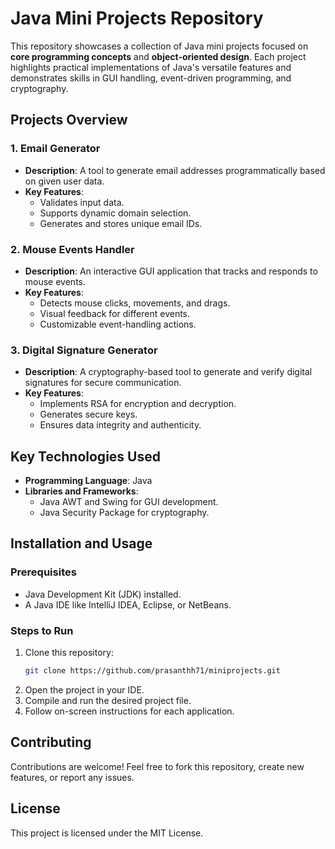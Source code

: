 # Java Mini Projects Repository

This repository showcases a collection of Java mini projects focused on **core programming concepts** and **object-oriented design**. Each project highlights practical implementations of Java's versatile features and demonstrates skills in GUI handling, event-driven programming, and cryptography.

## Projects Overview

### 1. Email Generator
- **Description**: A tool to generate email addresses programmatically based on given user data.
- **Key Features**:
  - Validates input data.
  - Supports dynamic domain selection.
  - Generates and stores unique email IDs.

### 2. Mouse Events Handler
- **Description**: An interactive GUI application that tracks and responds to mouse events.
- **Key Features**:
  - Detects mouse clicks, movements, and drags.
  - Visual feedback for different events.
  - Customizable event-handling actions.

### 3. Digital Signature Generator
- **Description**: A cryptography-based tool to generate and verify digital signatures for secure communication.
- **Key Features**:
  - Implements RSA for encryption and decryption.
  - Generates secure keys.
  - Ensures data integrity and authenticity.

## Key Technologies Used
- **Programming Language**: Java
- **Libraries and Frameworks**:
  - Java AWT and Swing for GUI development.
  - Java Security Package for cryptography.

## Installation and Usage

### Prerequisites
- Java Development Kit (JDK) installed.
- A Java IDE like IntelliJ IDEA, Eclipse, or NetBeans.

### Steps to Run
1. Clone this repository:
   ```bash
   git clone https://github.com/prasanthh71/miniprojects.git
   ```
2. Open the project in your IDE.
3. Compile and run the desired project file.
4. Follow on-screen instructions for each application.

## Contributing
Contributions are welcome! Feel free to fork this repository, create new features, or report any issues.

## License
This project is licensed under the MIT License.
